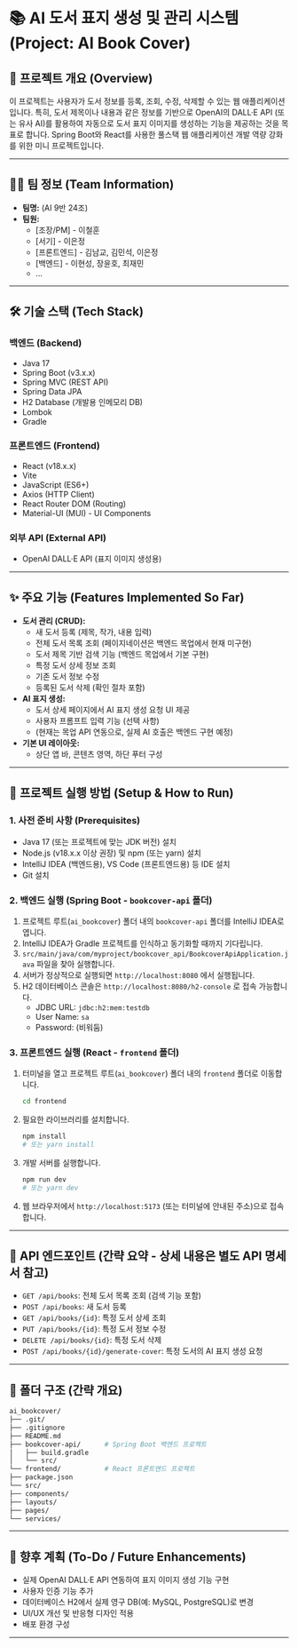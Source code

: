 # 📚 AI 도서 표지 생성 및 관리 시스템 (Project: AI Book Cover)

## 🌟 프로젝트 개요 (Overview)

이 프로젝트는 사용자가 도서 정보를 등록, 조회, 수정, 삭제할 수 있는 웹 애플리케이션입니다. 특히, 도서 제목이나 내용과 같은 정보를 기반으로 OpenAI의 DALL·E API (또는 유사 AI)를 활용하여 자동으로 도서 표지 이미지를 생성하는 기능을 제공하는 것을 목표로 합니다. Spring Boot와 React를 사용한 풀스택 웹 애플리케이션 개발 역량 강화를 위한 미니 프로젝트입니다.

---

## 🧑‍💻 팀 정보 (Team Information)

* **팀명:** (AI 9반 24조)
* **팀원:**
    * [조장/PM] - 이철훈
    * [서기] - 이은정
    * [프론트엔드] - 김남교, 김민석, 이은정
    * [백엔드] - 이현성, 장윤호, 최재민
    * ...

---

## 🛠️ 기술 스택 (Tech Stack)

### 백엔드 (Backend)
* Java 17
* Spring Boot (v3.x.x)
* Spring MVC (REST API)
* Spring Data JPA
* H2 Database (개발용 인메모리 DB)
* Lombok
* Gradle

### 프론트엔드 (Frontend)
* React (v18.x.x)
* Vite
* JavaScript (ES6+)
* Axios (HTTP Client)
* React Router DOM (Routing)
* Material-UI (MUI) - UI Components

### 외부 API (External API)
* OpenAI DALL·E API (표지 이미지 생성용)

---

## ✨ 주요 기능 (Features Implemented So Far)

* **도서 관리 (CRUD):**
    * 새 도서 등록 (제목, 작가, 내용 입력)
    * 전체 도서 목록 조회 (페이지네이션은 백엔드 목업에서 현재 미구현)
    * 도서 제목 기반 검색 기능 (백엔드 목업에서 기본 구현)
    * 특정 도서 상세 정보 조회
    * 기존 도서 정보 수정
    * 등록된 도서 삭제 (확인 절차 포함)
* **AI 표지 생성:**
    * 도서 상세 페이지에서 AI 표지 생성 요청 UI 제공
    * 사용자 프롬프트 입력 기능 (선택 사항)
    * (현재는 목업 API 연동으로, 실제 AI 호출은 백엔드 구현 예정)
* **기본 UI 레이아웃:**
    * 상단 앱 바, 콘텐츠 영역, 하단 푸터 구성

---

## 🚀 프로젝트 실행 방법 (Setup & How to Run)

### 1. 사전 준비 사항 (Prerequisites)
* Java 17 (또는 프로젝트에 맞는 JDK 버전) 설치
* Node.js (v18.x.x 이상 권장) 및 npm (또는 yarn) 설치
* IntelliJ IDEA (백엔드용), VS Code (프론트엔드용) 등 IDE 설치
* Git 설치

### 2. 백엔드 실행 (Spring Boot - `bookcover-api` 폴더)
1.  프로젝트 루트(`ai_bookcover`) 폴더 내의 `bookcover-api` 폴더를 IntelliJ IDEA로 엽니다.
2.  IntelliJ IDEA가 Gradle 프로젝트를 인식하고 동기화할 때까지 기다립니다.
3.  `src/main/java/com/myproject/bookcover_api/BookcoverApiApplication.java` 파일을 찾아 실행합니다.
4.  서버가 정상적으로 실행되면 `http://localhost:8080` 에서 실행됩니다.
5.  H2 데이터베이스 콘솔은 `http://localhost:8080/h2-console` 로 접속 가능합니다.
    * JDBC URL: `jdbc:h2:mem:testdb`
    * User Name: `sa`
    * Password: (비워둠)

### 3. 프론트엔드 실행 (React - `frontend` 폴더)
1.  터미널을 열고 프로젝트 루트(`ai_bookcover`) 폴더 내의 `frontend` 폴더로 이동합니다.
    ```bash
    cd frontend
    ```
2.  필요한 라이브러리를 설치합니다.
    ```bash
    npm install
    # 또는 yarn install
    ```
3.  개발 서버를 실행합니다.
    ```bash
    npm run dev
    # 또는 yarn dev
    ```
4.  웹 브라우저에서 `http://localhost:5173` (또는 터미널에 안내된 주소)으로 접속합니다.

---

## 📝 API 엔드포인트 (간략 요약 - 상세 내용은 별도 API 명세서 참고)

* `GET /api/books`: 전체 도서 목록 조회 (검색 기능 포함)
* `POST /api/books`: 새 도서 등록
* `GET /api/books/{id}`: 특정 도서 상세 조회
* `PUT /api/books/{id}`: 특정 도서 정보 수정
* `DELETE /api/books/{id}`: 특정 도서 삭제
* `POST /api/books/{id}/generate-cover`: 특정 도서의 AI 표지 생성 요청

---

## 📂 폴더 구조 (간략 개요)
```bash
ai_bookcover/
├── .git/
├── .gitignore
├── README.md
├── bookcover-api/      # Spring Boot 백엔드 프로젝트
│   ├── build.gradle
│   └── src/
└── frontend/           # React 프론트엔드 프로젝트
├── package.json
└── src/
├── components/
├── layouts/
├── pages/
└── services/
```


---

## 📅 향후 계획 (To-Do / Future Enhancements)
* 실제 OpenAI DALL·E API 연동하여 표지 이미지 생성 기능 구현
* 사용자 인증 기능 추가
* 데이터베이스 H2에서 실제 영구 DB(예: MySQL, PostgreSQL)로 변경
* UI/UX 개선 및 반응형 디자인 적용
* 배포 환경 구성

---
